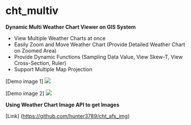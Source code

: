 # cht_multiv
**Dynamic Multi Weather Chart Viewer on GIS System**
- View Multiple Weather Charts at once
- Easily Zoom and Move Weather Chart (Provide Detailed Weather Chart on Zoomed Area)
- Provide Dynamic Functions (Sampling Data Value, View Skew-T, View Cross-Section, Ruler)
- Support Multiple Map Projection

[Demo image 1]
<img src="https://hunter3789.github.io/cht_multiv/image/demo_image1.png">

[Demo image 2]
<img src="https://hunter3789.github.io/cht_multiv/image/demo_image2.gif">

**Using Weather Chart Image API to get Images**

[Link] (https://github.com/hunter3789/cht_afs_img)
